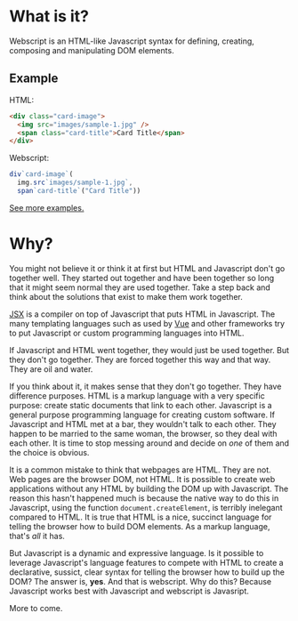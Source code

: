 # What is it?
Webscript is an HTML-like Javascript syntax for defining, creating, composing and manipulating DOM elements.

## Example

HTML:
```html
<div class="card-image">
  <img src="images/sample-1.jpg" />
  <span class="card-title">Card Title</span>
</div>
```

Webscript:
```javascript
div`card-image`(
  img.src`images/sample-1.jpg`,
  span`card-title`("Card Title"))
```

[See more examples.](https://mudgen.github.io/webscript/html2webscript/#bulma-card)
# Why?

You might not believe it or think it at first but HTML and Javascript don't go together well. They started out together and have been together so long that it might seem normal they are used together. Take a step back and think about the solutions that exist to make them work together.

[JSX](https://reactjs.org/docs/jsx-in-depth.html) is a compiler on top of Javascript that puts HTML in Javascript. The many templating languages such as used by [Vue](https://vuejs.org/v2/guide/syntax.html) and other frameworks try to put Javascript or custom programming languages into HTML.

If Javascript and HTML went together, they would just be used together. But they don't go together. They are forced together this way and that way. They are oil and water.

If you think about it, it makes sense that they don't go together. They have difference purposes. HTML is a markup language with a very specific purpose: create static documents that link to each other. Javascript is a general purpose programming language for creating custom software. If Javascript and HTML met at a bar, they wouldn't talk to each other. They happen to be married to the same woman, the browser, so they deal with each other. It is time to stop messing around and decide on *one* of them and the choice is obvious.

It is a common mistake to think that webpages are HTML. They are not. Web pages are the browser DOM, not HTML. It is possible to create web applications without any HTML by building the DOM up with Javascript. The reason this hasn't happened much is because the native way to do this in Javascript, using the function `document.createElement`, is terribly inelegant compared to HTML. It is true that HTML is a nice, succinct language for telling the browser how to build DOM elements. As a markup language, that's *all* it has.

But Javascript is a dynamic and expressive language. Is it possible to leverage Javascript's language features to compete with HTML to create a declarative, sussict, clear syntax for telling the browser how to build up the DOM? The answer is, **yes**. And that is webscript. Why do this?  Because Javascript works best with Javascript and webscript is Javasript. 

More to come.


